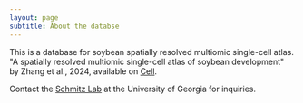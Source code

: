 ```yaml
---
layout: page
subtitle: About the databse
---
```


This is a database for soybean spatially resolved multiomic single-cell atlas.  
"A spatially resolved multiomic single-cell atlas of soybean development" by Zhang et al., 2024, available on [Cell](https://doi.org/10.1016/j.cell.2024.10.050).

Contact the [Schmitz Lab](https://schmitzlab.uga.edu/) at the University of Georgia for inquiries.


    





